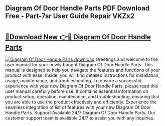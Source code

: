 ## Diagram Of Door Handle Parts PDF Download Free - Part-7sr User Guide Repair VKZx2

# <h2><a href="http://dftka88.blite.top/?on=Diagram+Of+Door+Handle+Parts">🔗Download New 👉🔴 Diagram Of Door Handle Parts</a></h2>

[![Diagram Of Door Handle Parts download](https://i.imgur.com/lujVjoI.png)](http://dftka88.blite.top/?on=Diagram+Of+Door+Handle+Parts)
Greetings and welcome to the user manual for your newly bought Diagram Of Door Handle Parts. This manual is designed to help you navigate the features and functions of your product with ease. Inside, you will find detailed instructions for installation, usage, maintenance, and troubleshooting. To ensure a successful experience with your new Diagram Of Door Handle Parts, please read this user manual carefully before use. It contains essential information on product setup, operation, maintenance, and troubleshooting, ensuring that you are able to use the product effectively and efficiently. Experience the seamless integration of list of features with your new Diagram Of Door Handle Parts. Support Available 24/7 Diagram Of Door Handle Parts. Our customer support team is available 24/7 to assist you with any inquiries.
